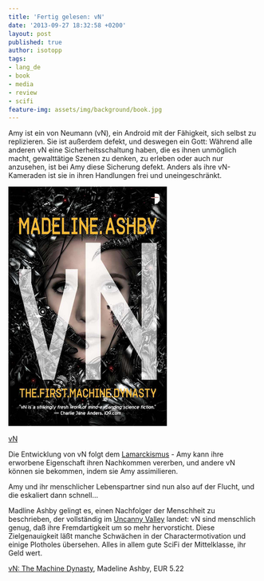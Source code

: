 ```yaml
---
title: 'Fertig gelesen: vN'
date: '2013-09-27 18:32:58 +0200'
layout: post
published: true
author: isotopp
tags:
- lang_de
- book
- media
- review
- scifi
feature-img: assets/img/background/book.jpg
---
```

Amy ist ein von Neumann (vN), ein Android mit der Fähigkeit, sich selbst zu replizieren. Sie ist außerdem defekt, und deswegen ein Gott: Während alle anderen vN eine Sicherheitsschaltung haben, die es ihnen unmöglich macht, gewalttätige Szenen zu denken, zu erleben oder auch nur anzusehen, ist bei Amy diese Sicherung defekt. Anders als ihre vN-Kameraden ist sie in ihren Handlungen frei und uneingeschränkt.

[![](/uploads/2013/09/vn.png)](https://www.amazon.de/vN-First-Machine-Dynasty-English-ebook/dp/B0076Q1J60)

[vN](https://www.amazon.de/vN-First-Machine-Dynasty-English-ebook/dp/B0076Q1J60)

Die Entwicklung von vN folgt dem [Lamarckismus](http://de.wikipedia.org/wiki/Lamarckismus) - Amy kann ihre erworbene Eigenschaft ihren Nachkommen vererben, und andere vN können sie bekommen, indem sie Amy assimilieren.

Amy und ihr menschlicher Lebenspartner sind nun also auf der Flucht, und die eskaliert dann schnell...

Madline Ashby gelingt es, einen Nachfolger der Menschheit zu beschrieben, der vollständig im 
[Uncanny Valley](http://en.wikipedia.org/wiki/Uncanny_valley) landet: vN sind menschlich genug, daß ihre Fremdartigkeit um so mehr hervorsticht. Diese Zielgenauigkeit läßt manche Schwächen in der Charactermotivation und einige Plotholes übersehen. Alles in allem gute SciFi der Mittelklasse, ihr Geld wert.

[vN: The Machine Dynasty](https://www.amazon.de/vN-First-Machine-Dynasty-English-ebook/dp/B0076Q1J60), Madeline Ashby, EUR 5.22